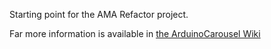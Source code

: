 Starting point for the AMA Refactor project.

Far more information is available in [the ArduinoCarousel Wiki](https://github.com/XtractSolutions/ArduinoCarousel/wiki/RefactorProject)
